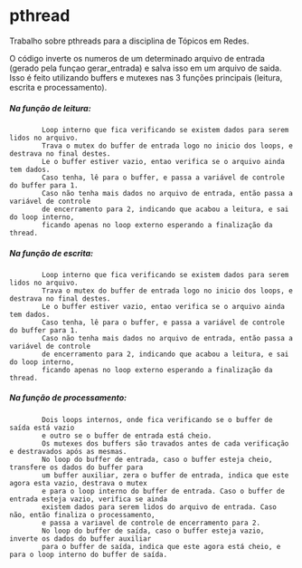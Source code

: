 # pthread
Trabalho sobre pthreads para a disciplina de Tópicos em Redes. 

O código inverte os numeros de um determinado arquivo de entrada (gerado pela funçao gerar_entrada) e salva isso em um arquivo de saida.
Isso é feito utilizando buffers e mutexes nas 3 funções principais (leitura, escrita e processamento). 

##### Na função de leitura:
            Loop interno que fica verificando se existem dados para serem lidos no arquivo.
            Trava o mutex do buffer de entrada logo no inicio dos loops, e destrava no final destes.
            Le o buffer estiver vazio, entao verifica se o arquivo ainda tem dados.
            Caso tenha, lê para o buffer, e passa a variável de controle do buffer para 1.
            Caso não tenha mais dados no arquivo de entrada, então passa a variável de controle
            de encerramento para 2, indicando que acabou a leitura, e sai do loop interno,
            ficando apenas no loop externo esperando a finalização da thread.

##### Na função de escrita: 
            Loop interno que fica verificando se existem dados para serem lidos no arquivo.
            Trava o mutex do buffer de entrada logo no inicio dos loops, e destrava no final destes.
            Le o buffer estiver vazio, entao verifica se o arquivo ainda tem dados.
            Caso tenha, lê para o buffer, e passa a variável de controle do buffer para 1.
            Caso não tenha mais dados no arquivo de entrada, então passa a variável de controle
            de encerramento para 2, indicando que acabou a leitura, e sai do loop interno,
            ficando apenas no loop externo esperando a finalização da thread.

##### Na função de processamento:
            Dois loops internos, onde fica verificando se o buffer de saída está vazio
            e outro se o buffer de entrada está cheio.
            Os mutexes dos buffers são travados antes de cada verificação e destravados após as mesmas.                                                                                                     
            No loop do buffer de entrada, caso o buffer esteja cheio, transfere os dados do buffer para
            um buffer auxiliar, zera o buffer de entrada, indica que este agora esta vazio, destrava o mutex
            e para o loop interno do buffer de entrada. Caso o buffer de entrada esteja vazio, verifica se ainda
            existem dados para serem lidos do arquivo de entrada. Caso não, então finaliza o processamento,
            e passa a variavel de controle de encerramento para 2.
            No loop do buffer de saída, caso o buffer esteja vazio, inverte os dados do buffer auxiliar
            para o buffer de saída, indica que este agora está cheio, e para o loop interno do buffer de saída.
